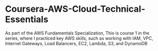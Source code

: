 # Coursera-AWS-Cloud-Technical-Essentials
As part of the AWS Fundamentals Specialization, This is course 1 in the series, where I practiced key AWS skills, such as working with IAM, VPC, Internet Gateways, Load Balancers, EC2, Lambda, S3, and DynamoDB
